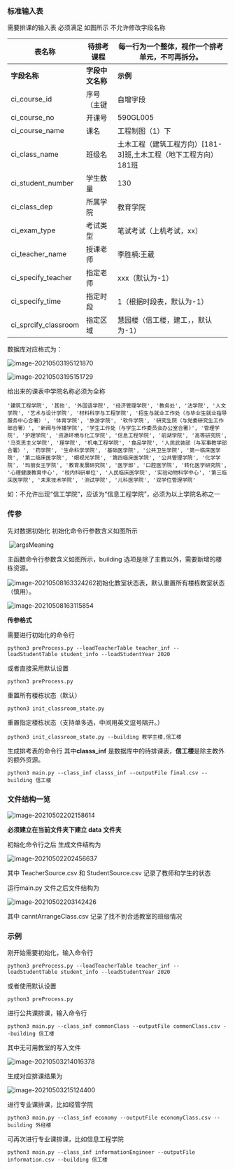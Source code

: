 ### 标准输入表

需要排课的输入表  必须满足 如图所示 不允许修改字段名称 

| **表名称**           | 待排考课程       | 每一行为一个整体，视作一个排考单元，不可再拆分。             |
| -------------------- | ---------------- | ------------------------------------------------------------ |
| **字段名称**         | **字段中文名称** | **示例**                                                     |
| ci_course_id         | 序号（主键       | 自增字段                                                     |
| ci_course_no         | 开课号           | 590GL005                                                     |
| ci_course_name       | 课名             | 工程制图（1）下                                              |
| ci_class_name        | 班级名           | 土木工程（建筑工程方向）[181-3]班,土木工程（地下工程方向）181班 |
| ci_student_number    | 学生数量         | 130                                                          |
| ci_class_dep         | 所属学院         | 教育学院                                                     |
| ci_exam_type         | 考试类型         | 笔试考试（上机考试，xx）                                     |
| ci_teacher_name      | 授课老师         | 李胜楠:王葳                                                  |
| ci_specify_teacher   | 指定老师         | xxx（默认为-1）                                              |
| ci_specify_time      | 指定时段         | 1（根据时段表，默认为-1）                                    |
| ci_sprcify_classroom | 指定区域         | 慧园楼（信工楼，建工，，默认为-1）                           |

数据库对应格式为：

![image-20210503195121870](./photo/image-20210503195121870.png)

![image-20210503195151729](./photo/image-20210503195151729.png)	



 给出来的课表中学院名称必须为全称

```
'建筑工程学院', '其他', '外国语学院', '经济管理学院', '教务处', '法学院', '人文学院', '艺术与设计学院', '材料科学与工程学院', '招生与就业工作处（与毕业生就业指导服务中心合署）', '体育学院', '旅游学院', '软件学院', '研究生院（与党委研究生工作部合署）', '新闻与传播学院', '学生工作处（与学生工作委员会办公室合署)', '管理学院', '护理学院', '资源环境与化工学院', '信息工程学院', '前湖学院', '高等研究院', '马克思主义学院', '理学院', '机电工程学院', '食品学院', '人民武装部（与军事教学部合署）', '药学院', '生命科学学院', '基础医学院', '公共卫生学院', '第一临床医学院', '第二临床医学院', '眼视光学院', '第四临床医学院', '公共管理学院', '化学学院', '玛丽女王学院', '教育发展研究院', '医学部', '口腔医学院', '转化医学研究院', '心理健康教育中心', '校内科研单位', '人民临床医学院', '实验动物科学中心', '第三临床医学院', '未来技术学院', '测试学院', '儿科医学院', '双学位管理学院'
```

如：不允许出现“信工学院“，应该为“信息工程学院”，必须为以上学院名称之一



### 传参

先对数据初始化 初始化命令行参数含义如图所示

​	![argsMeaning](./photo/argsMeaning.png)

主函数命令行参数含义如图所示，building 选项是除了主教以外，需要新增的楼栋资源。

![image-20210508163324262](./photo/image-20210508163324262.png)初始化教室状态表，默认重置所有楼栋教室状态（慎用）。

![image-20210508163115854](./photo/image-20210508163115854.png)

**传参格式**

需要进行初始化的命令行

```shell
python3 preProcess.py --loadTeacherTable teacher_inf --loadStudentTable student_info --loadStudentYear 2020
```

或者直接采用默认设置

```shell
python3 preProcess.py
```

重置所有楼栋状态（默认）

```bash
python3 init_classroom_state.py 
```

重置指定楼栋状态（支持单多选，中间用英文逗号隔开。）

```
python3 init_classroom_state.py --building 教学主楼,信工楼
```

生成排考表的命令行 其中**classs_inf** 是数据库中的待排课表，**信工楼**是除主教外的额外资源。

```shell
python3 main.py --class_inf classs_inf --outputFile final.csv --building 信工楼
```

### 文件结构一览

![image-20210502202158614](./photo/image-20210502202158614.png)	

**必须建立在当前文件夹下建立 data 文件夹**

初始化命令行之后 生成文件结构为

![image-20210502202456637](./photo/image-20210502202456637.png)	

其中 TeacherSource.csv 和 StudentSource.csv 记录了教师和学生的状态

运行main.py 文件之后文件结构为

![image-20210502203142426](./photo/image-20210502203142426.png)	

其中 canntArrangeClass.csv 记录了找不到合适教室的班级情况

### 示例

刚开始需要初始化，输入命令行 

```shell
python3 preProcess.py --loadTeacherTable teacher_inf --loadStudentTable student_info --loadStudentYear 2020
```

或者使用默认设置

```
python3 preProcess.py
```

进行公共课排课，输入命令行

```shell
python3 main.py --class_inf commonClass --outputFile commonClass.csv --building 信工楼
```

其中无可用教室的写入文件

![image-20210503214016378](./photo/image-20210503214016378.png)	

生成对应排课结果为

![image-20210503215124400](./photo/image-20210503215124400.png)	

进行专业课排课，比如经管学院

```shell
python3 main.py --class_inf economy --outputFile economyClass.csv --building 外经楼
```

可再次进行专业课排课，比如信息工程学院

```shell
python3 main.py --class_inf informationEngineer --outputFile information.csv --building 信工楼
```

 

